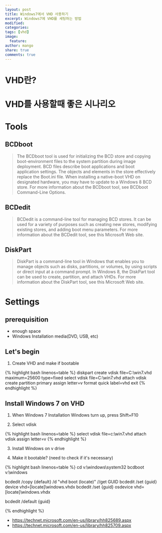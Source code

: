```yaml
---
layout: post
title: Windows7에서 VHD 사용하기
excerpt: Windows7에 VHD를 세팅하는 방법
modified:
categories:
tags: [vhd]
image:
  feature:
author: mango
share: true
comments: true  
---
```


# VHD란?

# VHD를 사용할때 좋은 시나리오

# Tools

## BCDboot

>The BCDboot tool is used for initializing the BCD store and copying boot-environment files to the system partition during image deployment. BCD files describe boot applications and boot application settings. The objects and elements in the store effectively replace the Boot.ini file. When installing a native-boot VHD on designated hardware, you may have to update to a Windows 8 BCD store. For more information about the BCDboot tool, see BCDboot Command-Line Options.


## BCDedit

>BCDedit is a command-line tool for managing BCD stores. It can be used for a variety of purposes such as creating new stores, modifying existing stores, and adding boot menu parameters. For more information about the BCDedit tool, see this Microsoft Web site.

## DiskPart

>DiskPart is a command-line tool in Windows that enables you to manage objects such as disks, partitions, or volumes, by using scripts or direct input at a command prompt. In Windows 8, the DiskPart tool can be used to create, partition, and attach VHDs. For more information about the DiskPart tool, see this Microsoft Web site.

# Settings

## prerequisition

* enough space
* Windows Installation media(DVD, USB, etc)

## Let's begin

1) Create VHD and make if bootable

{% highlight bash linenos=table %}
diskpart
create vdisk file=C:\win7.vhd maximum=25600 type=fixed
select vdisk file=C:\win7.vhd
attach vdisk
create partition primary
assign letter=v
format quick label=vhd
exit
{% endhighlight %}

## Install Windows 7 on VHD

1) When Windows 7 Installation Windows turn up, press Shift+F10

2) Select vdisk

{% highlight bash linenos=table %}
select vdisk file=c:\win7.vhd
attach vdisk
assign letter=v
{% endhighlight %}

3) Install Windows on v drive

4) Make it bootable? (need to check if it's necessary)

{% highlight bash linenos=table %}
cd v:\windows\system32
bcdboot v:\windows

bcdedit /copy {default} /d "vhd boot (locate)" //get GUID
bcdedit /set {guid} device vhd=[locate]\windows.vhdx
bcdedit /set {guid} osdevice vhd=[locate]\windows.vhdx

bcdedit /default {guid}

{% endhighlight %}



* <https://technet.microsoft.com/en-us/library/hh825689.aspx>
* <https://technet.microsoft.com/en-us/library/hh825709.aspx>
